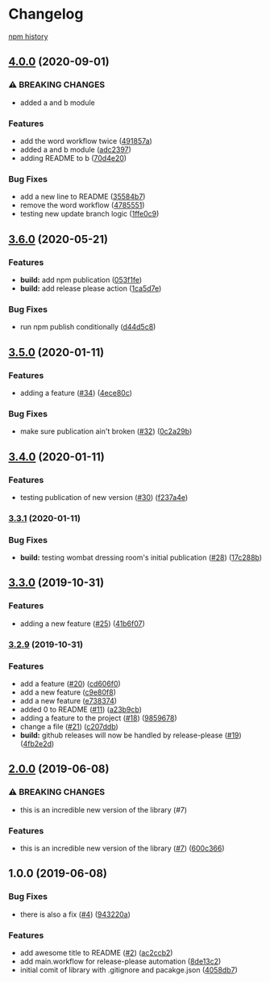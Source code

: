 # Changelog

[npm history][1]

[1]: https://www.npmjs.com/package/test-release-please?activeTab=versions

## [4.0.0](https://www.github.com/bcoe/test-release-please/compare/v3.6.0...v4.0.0) (2020-09-01)


### ⚠ BREAKING CHANGES

* added a and b module

### Features

* add the word workflow twice ([491857a](https://www.github.com/bcoe/test-release-please/commit/491857a53217a1bff25d588dd3442ece2e841f7e))
* added a and b module ([adc2397](https://www.github.com/bcoe/test-release-please/commit/adc23978457310dd7b97b238bae2dc1030df2afa))
* adding README to b ([70d4e20](https://www.github.com/bcoe/test-release-please/commit/70d4e20a2ab3dbaadacdc76e1d2f6430cb8c0562))


### Bug Fixes

* add a new line to README ([35584b7](https://www.github.com/bcoe/test-release-please/commit/35584b7f50a9840e03931180595179b113411124))
* remove the word workflow ([4785551](https://www.github.com/bcoe/test-release-please/commit/47855517fdbd425491280a17df96c3d56aa98a96))
* testing new update branch logic ([1ffe0c9](https://www.github.com/bcoe/test-release-please/commit/1ffe0c9fdf94a49cd23adba74624527a1b51613b))

## [3.6.0](https://www.github.com/bcoe/test-release-please/compare/v3.5.0...v3.6.0) (2020-05-21)


### Features

* **build:** add npm publication ([053f1fe](https://www.github.com/bcoe/test-release-please/commit/053f1fe523c27322fc53d4d21a4a24595cef8ffa))
* **build:** add release please action ([1ca5d7e](https://www.github.com/bcoe/test-release-please/commit/1ca5d7e4f418d876df1252d31209a60ca3777a1a))


### Bug Fixes

* run npm publish conditionally ([d44d5c8](https://www.github.com/bcoe/test-release-please/commit/d44d5c8e707df64501bde48928537db9f2c7515d))

## [3.5.0](https://www.github.com/bcoe/test-release-please/compare/v3.4.0...v3.5.0) (2020-01-11)


### Features

* adding a feature ([#34](https://www.github.com/bcoe/test-release-please/issues/34)) ([4ece80c](https://www.github.com/bcoe/test-release-please/commit/4ece80c8279f29ec8a359913806ebcf64f76c20e))


### Bug Fixes

* make sure publication ain't broken ([#32](https://www.github.com/bcoe/test-release-please/issues/32)) ([0c2a29b](https://www.github.com/bcoe/test-release-please/commit/0c2a29bbf118b2b5f09f78975ac15154f5080100))

## [3.4.0](https://www.github.com/bcoe/test-release-please/compare/v3.3.1...v3.4.0) (2020-01-11)


### Features

* testing publication of new version ([#30](https://www.github.com/bcoe/test-release-please/issues/30)) ([f237a4e](https://www.github.com/bcoe/test-release-please/commit/f237a4e812b3bd9d65797aba5661d483e1c35c64))

### [3.3.1](https://www.github.com/bcoe/test-release-please/compare/v3.3.0...v3.3.1) (2020-01-11)


### Bug Fixes

* **build:** testing wombat dressing room's initial publication ([#28](https://www.github.com/bcoe/test-release-please/issues/28)) ([17c288b](https://www.github.com/bcoe/test-release-please/commit/17c288b6cf27e729a992254c51e9ecee770e3895))

## [3.3.0](https://www.github.com/bcoe/test-release-please/compare/v3.2.9...v3.3.0) (2019-10-31)


### Features

* adding a new feature ([#25](https://www.github.com/bcoe/test-release-please/issues/25)) ([41b6f07](https://www.github.com/bcoe/test-release-please/commit/41b6f07ee64d1f37ffcf7266eeb984c951e3819a))

### [3.2.9](https://www.github.com/bcoe/test-release-please/compare/v2.0.0...v3.2.9) (2019-10-31)


### Features

* add a feature ([#20](https://www.github.com/bcoe/test-release-please/issues/20)) ([cd606f0](https://www.github.com/bcoe/test-release-please/commit/cd606f022b2fcdd44070d665260663af684bd69e))
* add a new feature ([c9e80f8](https://www.github.com/bcoe/test-release-please/commit/c9e80f8b4b5fe391e9ad330052f566e7cafa8264))
* add a new feature ([e738374](https://www.github.com/bcoe/test-release-please/commit/e738374cddc92a8219ea324f5e31bd8f55413d12))
* added 0 to README ([#11](https://www.github.com/bcoe/test-release-please/issues/11)) ([a23b9cb](https://www.github.com/bcoe/test-release-please/commit/a23b9cb7c096c03d3956492ca40a2fa0fde6ab00))
* adding a feature to the project ([#18](https://www.github.com/bcoe/test-release-please/issues/18)) ([9859678](https://www.github.com/bcoe/test-release-please/commit/98596782b646235fd4d3393236d72dfe74a798d3))
* change a file ([#21](https://www.github.com/bcoe/test-release-please/issues/21)) ([c207ddb](https://www.github.com/bcoe/test-release-please/commit/c207ddbbd553e6950123dcbe090f5404103e703f))
* **build:** github releases will now be handled by release-please ([#19](https://www.github.com/bcoe/test-release-please/issues/19)) ([4fb2e2d](https://www.github.com/bcoe/test-release-please/commit/4fb2e2d83f7cb24efe3d563768f1ea254a881d98))

## [2.0.0](https://www.github.com/bcoe/test-release-please/compare/v1.0.0...v2.0.0) (2019-06-08)


### ⚠ BREAKING CHANGES

* this is an incredible new version of the library (#7)

### Features

* this is an incredible new version of the library ([#7](https://www.github.com/bcoe/test-release-please/issues/7)) ([600c366](https://www.github.com/bcoe/test-release-please/commit/600c366))

## 1.0.0 (2019-06-08)


### Bug Fixes

* there is also a fix ([#4](https://www.github.com/bcoe/test-release-please/issues/4)) ([943220a](https://www.github.com/bcoe/test-release-please/commit/943220a))


### Features

* add awesome title to README ([#2](https://www.github.com/bcoe/test-release-please/issues/2)) ([ac2ccb2](https://www.github.com/bcoe/test-release-please/commit/ac2ccb2))
* add main.workflow for release-please automation ([8de13c2](https://www.github.com/bcoe/test-release-please/commit/8de13c2))
* initial comit of library with .gitignore and pacakge.json ([4058db7](https://www.github.com/bcoe/test-release-please/commit/4058db7))
